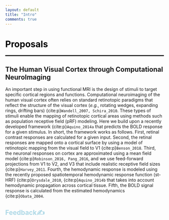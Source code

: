 ```yaml
---
layout: default
title: "Intro"
comments: true
---
```




# <span style="color:black">Proposals</span>

<hr style="border: 1px solid black; width:100%;"></hr>


## The Human Visual Cortex through Computational NeuroImaging

An important step in using functional MRI is the design of stimuli to target specific cortical regions and functions. Computational neuroimaging of the human visual cortex often relies on standard retinotopic paradigms that reflect the structure of the visual cortex (*e.g.*, rotating wedges, expanding rings, drifting bars) {cite:p}`Wandell_2007, Schira_2010`. These types of stimuli enable the mapping of retinotopic cortical areas using methods such as population receptive field (pRF) modeling. Here we build upon a recently developed framework {cite:p}`Aquino_2014a` that predicts the BOLD response for a given stimulus. In short, the framework works as follows. First, retinal contrast responses are calculated for a given input. Second, the retinal responses are mapped onto a cortical surface by using a model of retinotopic mapping from the visual field to V1 {cite:p}`Benson_2018`. Third, the neuronal responses on cortex are approximated using a mean field model {cite:p}`Robinson_2016, Pang_2016`, and we use feed-forward projections from V1 to V2, and V3 that include realistic receptive field sizes {cite:p}`Harvey_2011`. Fourth, the hemodynamic response is modeled using the recently proposed spatiotemporal hemodynamic response function (st-HRF) {cite:p}`Drysdale_2010`, {cite:p}`Aquino_2014b` that takes into account hemodynamic propagation across cortical tissue. Fifth, the BOLD signal response is calculated from the estimated hemodynamics {cite:p}`Obata_2004`.




## <span style="color:lightblue">Feedback✍️</span>

<script src="https://giscus.app/client.js"
        data-repo="https://github.com/nicogravel/researchLog_template"
        data-repo-id="[ENTER REPO ID HERE]"
        data-category="general"
        data-category-id="[ENTER CATEGORY ID HERE]"
        data-mapping="pathname"
        data-strict="0"
        data-reactions-enabled="0"
        data-emit-metadata="0"
        data-input-position="top"
        data-theme="preferred_color_scheme"
        data-lang="en"
        crossorigin="anonymous"
        async>
</script>

